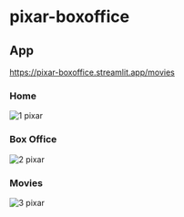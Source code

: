 # pixar-boxoffice

## App
https://pixar-boxoffice.streamlit.app/movies


### Home
![1 pixar](https://github.com/user-attachments/assets/55415747-3ca7-4aac-9114-aaaab5d87178)

### Box Office
![2 pixar](https://github.com/user-attachments/assets/565aa09a-a0d3-47b8-8d53-5b6fdb5d6827)

### Movies
![3 pixar](https://github.com/user-attachments/assets/5a30183a-91e0-473c-ada1-9b86b29712ae)
